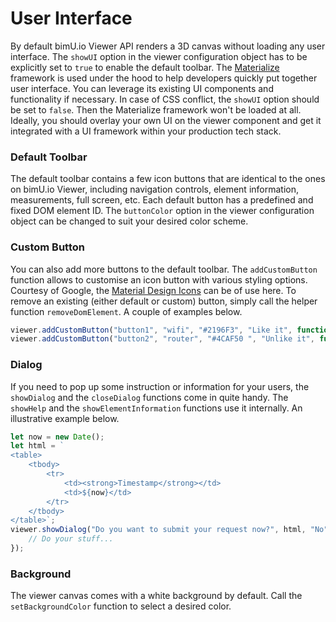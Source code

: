 # User Interface
By default bimU.io Viewer API renders a 3D canvas without loading any user interface. The ```showUI``` option in the viewer configuration object has to be explicitly set to ```true``` to enable the default toolbar. The [Materialize](https://materializecss.com/) framework is used under the hood to help developers quickly put together user interface. You can leverage its existing UI components and functionality if necessary. In case of CSS conflict, the ```showUI``` option should be set to ```false```. Then the Materialize framework won't be loaded at all. Ideally, you should overlay your own UI on the viewer component and get it integrated with a UI framework within your production tech stack. 

### Default Toolbar
The default toolbar contains a few icon buttons that are identical to the ones on bimU.io Viewer, including navigation controls, element information, measurements, full screen, etc. Each default button has a predefined and fixed DOM element ID. The ```buttonColor``` option in the viewer configuration object can be changed to suit your desired color scheme.

### Custom Button
You can also add more buttons to the default toolbar. The ```addCustomButton``` function allows to customise an icon button with various styling options. Courtesy of Google, the [Material Design Icons](https://material.io/resources/icons/?style=baseline) can be of use here. To remove an existing (either default or custom) button, simply call the helper function ```removeDomElement```. A couple of examples below.

``` javascript
viewer.addCustomButton("button1", "wifi", "#2196F3", "Like it", function(){ alert("You liked this model."); });
viewer.addCustomButton("button2", "router", "#4CAF50 ", "Unlike it", function(){ alert("You unliked this model."); });
```

### Dialog
If you need to pop up some instruction or information for your users, the ```showDialog``` and the ```closeDialog``` functions come in quite handy. The ```showHelp``` and the ```showElementInformation``` functions use it internally. An illustrative example below.

``` javascript
let now = new Date();
let html = `
<table>
    <tbody>
        <tr>
            <td><strong>Timestamp</strong></td>
            <td>${now}</td>
        </tr>
    </tbody>
</table>`;
viewer.showDialog("Do you want to submit your request now?", html, "No", "Yes", () => { 
    // Do your stuff...
});
```

### Background
The viewer canvas comes with a white background by default. Call the ```setBackgroundColor``` function to select a desired color.
